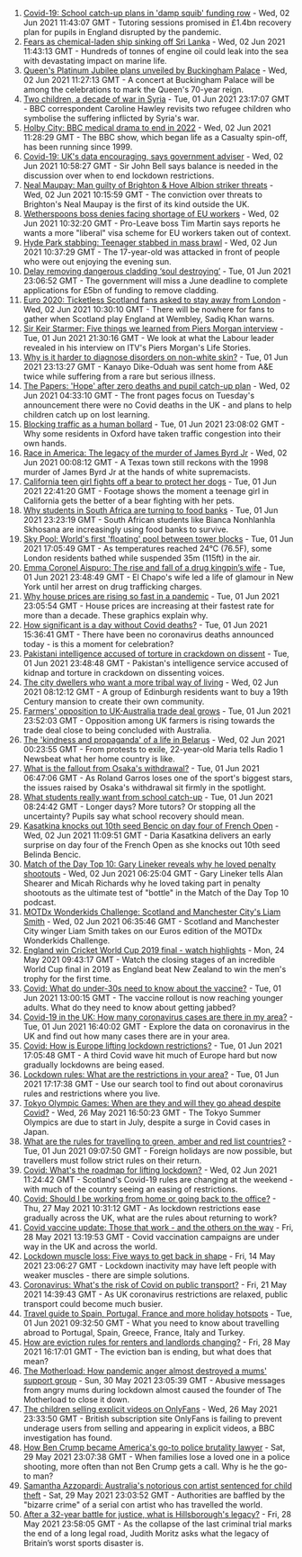 1. [Covid-19: School catch-up plans in 'damp squib' funding row](https://www.bbc.co.uk/news/education-57320450) - Wed, 02 Jun 2021 11:43:07 GMT - Tutoring sessions promised in £1.4bn recovery plan for pupils in England disrupted by the pandemic.
2. [Fears as chemical-laden ship sinking off Sri Lanka](https://www.bbc.co.uk/news/world-asia-57327300) - Wed, 02 Jun 2021 11:43:13 GMT - Hundreds of tonnes of engine oil could leak into the sea with devastating impact on marine life.
3. [Queen's Platinum Jubilee plans unveiled by Buckingham Palace](https://www.bbc.co.uk/news/uk-57329680) - Wed, 02 Jun 2021 11:27:13 GMT - A concert at Buckingham Palace will be among the celebrations to mark the Queen's 70-year reign.
4. [Two children, a decade of war in Syria](https://www.bbc.co.uk/news/world-middle-east-57288266) - Tue, 01 Jun 2021 23:17:07 GMT - BBC correspondent Caroline Hawley revisits two refugee children who symbolise the suffering inflicted by Syria's war.
5. [Holby City: BBC medical drama to end in 2022](https://www.bbc.co.uk/news/entertainment-arts-57330559) - Wed, 02 Jun 2021 11:28:29 GMT - The BBC show, which began life as a Casualty spin-off, has been running since 1999.
6. [Covid-19: UK's data encouraging, says government adviser](https://www.bbc.co.uk/news/uk-57328138) - Wed, 02 Jun 2021 10:58:27 GMT - Sir John Bell says balance is needed in the discussion over when to end lockdown restrictions.
7. [Neal Maupay: Man guilty of Brighton & Hove Albion striker threats](https://www.bbc.co.uk/news/uk-england-sussex-57326901) - Wed, 02 Jun 2021 10:15:59 GMT - The conviction over threats to Brighton's Neal Maupay is the first of its kind outside the UK.
8. [Wetherspoons boss denies facing shortage of EU workers](https://www.bbc.co.uk/news/business-57314682) - Wed, 02 Jun 2021 10:32:20 GMT - Pro-Leave boss Tim Martin says reports he wants a more "liberal" visa scheme for EU workers taken out of context.
9. [Hyde Park stabbing: Teenager stabbed in mass brawl](https://www.bbc.co.uk/news/uk-england-london-57327792) - Wed, 02 Jun 2021 10:37:29 GMT - The 17-year-old was attacked in front of people who were out enjoying the evening sun.
10. [Delay removing dangerous cladding ‘soul destroying’](https://www.bbc.co.uk/news/business-57314681) - Tue, 01 Jun 2021 23:06:52 GMT - The government will miss a June deadline to complete applications for £5bn of funding to remove cladding.
11. [Euro 2020: Ticketless Scotland fans asked to stay away from London](https://www.bbc.co.uk/news/uk-england-london-57327652) - Wed, 02 Jun 2021 10:30:10 GMT - There will be nowhere for fans to gather when Scotland play England at Wembley, Sadiq Khan warns.
12. [Sir Keir Starmer: Five things we learned from Piers Morgan interview](https://www.bbc.co.uk/news/uk-politics-57321990) - Tue, 01 Jun 2021 21:30:16 GMT - We look at what the Labour leader revealed in his interview on ITV's Piers Morgan's Life Stories.
13. [Why is it harder to diagnose disorders on non-white skin?](https://www.bbc.co.uk/news/health-57170842) - Tue, 01 Jun 2021 23:13:27 GMT - Kanayo Dike-Oduah was sent home from A&E twice while suffering from a rare but serious illness.
14. [The Papers: 'Hope' after zero deaths and pupil catch-up plan](https://www.bbc.co.uk/news/blogs-the-papers-57325023) - Wed, 02 Jun 2021 04:33:10 GMT - The front pages focus on Tuesday's announcement there were no Covid deaths in the UK - and plans to help children catch up on lost learning.
15. [Blocking traffic as a human bollard](https://www.bbc.co.uk/news/uk-57318104) - Tue, 01 Jun 2021 23:08:02 GMT - Why some residents in Oxford have taken traffic congestion into their own hands.
16. [Race in America: The legacy of the murder of James Byrd Jr](https://www.bbc.co.uk/news/world-us-canada-57285785) - Wed, 02 Jun 2021 00:08:12 GMT - A Texas town still reckons with the 1998 murder of James Byrd Jr at the hands of white supremacists.
17. [California teen girl fights off a bear to protect her dogs](https://www.bbc.co.uk/news/world-us-canada-57325483) - Tue, 01 Jun 2021 22:41:20 GMT - Footage shows the moment a teenage girl in California gets the better of a bear fighting with her pets.
18. [Why students in South Africa are turning to food banks](https://www.bbc.co.uk/news/world-africa-57315213) - Tue, 01 Jun 2021 23:23:19 GMT - South African students like Bianca Nonhlanhla Skhosana are increasingly using food banks to survive.
19. [Sky Pool: World's first 'floating' pool between tower blocks](https://www.bbc.co.uk/news/uk-57323305) - Tue, 01 Jun 2021 17:05:49 GMT - As temperatures reached 24°C (76.5F), some London residents bathed while suspended 35m (115ft) in the air.
20. [Emma Coronel Aispuro: The rise and fall of a drug kingpin’s wife](https://www.bbc.co.uk/news/world-us-canada-57285786) - Tue, 01 Jun 2021 23:48:49 GMT - El Chapo's wife led a life of glamour in New York until her arrest on drug trafficking charges.
21. [Why house prices are rising so fast in a pandemic](https://www.bbc.co.uk/news/business-57260261) - Tue, 01 Jun 2021 23:05:54 GMT - House prices are increasing at their fastest rate for more than a decade. These graphics explain why.
22. [How significant is a day without Covid deaths?](https://www.bbc.co.uk/news/health-56604632) - Tue, 01 Jun 2021 15:36:41 GMT - There have been no coronavirus deaths announced today - is this a moment for celebration?
23. [Pakistani intelligence accused of torture in crackdown on dissent](https://www.bbc.co.uk/news/world-asia-57241981) - Tue, 01 Jun 2021 23:48:48 GMT - Pakistan's intelligence service accused of kidnap and torture in crackdown on dissenting voices.
24. [The city dwellers who want a more tribal way of living](https://www.bbc.co.uk/news/uk-scotland-edinburgh-east-fife-57316602) - Wed, 02 Jun 2021 08:12:12 GMT - A group of Edinburgh residents want to buy a 19th Century mansion to create their own community.
25. [Farmers' opposition to UK-Australia trade deal grows](https://www.bbc.co.uk/news/science-environment-57268681) - Tue, 01 Jun 2021 23:52:03 GMT - Opposition among UK farmers is rising towards the trade deal close to being concluded with Australia.
26. [The 'kindness and propaganda' of a life in Belarus](https://www.bbc.co.uk/news/newsbeat-57261580) - Wed, 02 Jun 2021 00:23:55 GMT - From protests to exile, 22-year-old Maria tells Radio 1 Newsbeat what her home country is like.
27. [What is the fallout from Osaka's withdrawal?](https://www.bbc.co.uk/sport/tennis/57311128) - Tue, 01 Jun 2021 06:47:06 GMT - As Roland Garros loses one of the sport's biggest stars, the issues raised by Osaka's withdrawal sit firmly in the spotlight.
28. [What students really want from school catch-up](https://www.bbc.co.uk/news/education-57246697) - Tue, 01 Jun 2021 08:24:42 GMT - Longer days? More tutors? Or stopping all the uncertainty? Pupils say what school recovery should mean.
29. [Kasatkina knocks out 10th seed Bencic on day four of French Open](https://www.bbc.co.uk/sport/tennis/57331210) - Wed, 02 Jun 2021 11:09:51 GMT - Daria Kasatkina delivers an early surprise on day four of the French Open as she knocks out 10th seed Belinda Bencic.
30. [Match of the Day Top 10: Gary Lineker reveals why he loved penalty shootouts](https://www.bbc.co.uk/sport/av/football/57290893) - Wed, 02 Jun 2021 06:25:04 GMT - Gary Lineker tells Alan Shearer and Micah Richards why he loved taking part in penalty shootouts as the ultimate test of "bottle" in the Match of the Day Top 10 podcast.
31. [MOTDx Wonderkids Challenge: Scotland and Manchester City's Liam Smith](https://www.bbc.co.uk/sport/av/football/57324862) - Wed, 02 Jun 2021 06:35:46 GMT - Scotland and Manchester City winger Liam Smith takes on our Euros edition of the MOTDx Wonderkids Challenge.
32. [England win Cricket World Cup 2019 final - watch highlights](https://www.bbc.co.uk/sport/av/cricket/48985209) - Mon, 24 May 2021 09:43:17 GMT - Watch the closing stages of an incredible World Cup final in 2019 as England beat New Zealand to win the men's trophy for the first time.
33. [Covid: What do under-30s need to know about the vaccine?](https://www.bbc.co.uk/news/health-57273875) - Tue, 01 Jun 2021 13:00:15 GMT - The vaccine rollout is now reaching younger adults. What do they need to know about getting jabbed?
34. [Covid-19 in the UK: How many coronavirus cases are there in my area?](https://www.bbc.co.uk/news/uk-51768274) - Tue, 01 Jun 2021 16:40:02 GMT - Explore the data on coronavirus in the UK and find out how many cases there are in your area.
35. [Covid: How is Europe lifting lockdown restrictions?](https://www.bbc.co.uk/news/explainers-53640249) - Tue, 01 Jun 2021 17:05:48 GMT - A third Covid wave hit much of Europe hard but now gradually lockdowns are being eased.
36. [Lockdown rules: What are the restrictions in your area?](https://www.bbc.co.uk/news/uk-54373904) - Tue, 01 Jun 2021 17:17:38 GMT - Use our search tool to find out about coronavirus rules and restrictions where you live.
37. [Tokyo Olympic Games: When are they and will they go ahead despite Covid?](https://www.bbc.co.uk/news/world-asia-57240044) - Wed, 26 May 2021 16:50:23 GMT - The Tokyo Summer Olympics are due to start in July, despite a surge in Covid cases in Japan.
38. [What are the rules for travelling to green, amber and red list countries?](https://www.bbc.co.uk/news/explainers-52544307) - Tue, 01 Jun 2021 09:07:50 GMT - Foreign holidays are now possible, but travellers must follow strict rules on their return.
39. [Covid: What's the roadmap for lifting lockdown?](https://www.bbc.co.uk/news/explainers-52530518) - Wed, 02 Jun 2021 11:24:42 GMT - Scotland's Covid-19 rules are changing at the weekend - with much of the country seeing an easing of restrictions.
40. [Covid: Should I be working from home or going back to the office?](https://www.bbc.co.uk/news/business-52567567) - Thu, 27 May 2021 10:31:12 GMT - As lockdown restrictions ease gradually across the UK, what are the rules about returning to work?
41. [Covid vaccine update: Those that work - and the others on the way](https://www.bbc.co.uk/news/health-51665497) - Fri, 28 May 2021 13:19:53 GMT - Covid vaccination campaigns are under way in the UK and across the world.
42. [Lockdown muscle loss: Five ways to get back in shape](https://www.bbc.co.uk/news/uk-56887390) - Fri, 14 May 2021 23:06:27 GMT - Lockdown inactivity may have left people with weaker muscles - there are simple solutions.
43. [Coronavirus: What's the risk of Covid on public transport?](https://www.bbc.co.uk/news/health-51736185) - Fri, 21 May 2021 14:39:43 GMT - As UK coronavirus restrictions are relaxed, public transport could become much busier.
44. [Travel guide to Spain, Portugal, France and more holiday hotspots](https://www.bbc.co.uk/news/explainers-56997931) - Tue, 01 Jun 2021 09:32:50 GMT - What you need to know about travelling abroad to Portugal, Spain, Greece, France, Italy and Turkey.
45. [How are eviction rules for renters and landlords changing?](https://www.bbc.co.uk/news/explainers-53860154) - Fri, 28 May 2021 16:17:01 GMT - The eviction ban is ending, but what does that mean?
46. [The Motherload: How pandemic anger almost destroyed a mums' support group](https://www.bbc.co.uk/news/stories-57285368) - Sun, 30 May 2021 23:05:39 GMT - Abusive messages from angry mums during lockdown almost caused the founder of The Motherload to close it down.
47. [The children selling explicit videos on OnlyFans](https://www.bbc.co.uk/news/uk-57255983) - Wed, 26 May 2021 23:33:50 GMT - British subscription site OnlyFans is failing to prevent underage users from selling and appearing in explicit videos, a BBC investigation has found.
48. [How Ben Crump became America's go-to police brutality lawyer](https://www.bbc.co.uk/news/world-us-canada-57038162) - Sat, 29 May 2021 23:07:38 GMT - When families lose a loved one in a police shooting, more often than not Ben Crump gets a call. Why is he the go-to man?
49. [Samantha Azzopardi: Australia's notorious con artist sentenced for child theft](https://www.bbc.co.uk/news/world-australia-57284621) - Sat, 29 May 2021 23:03:52 GMT - Authorities are baffled by the "bizarre crime" of a serial con artist who has travelled the world.
50. [After a 32-year battle for justice, what is Hillsborough's legacy?](https://www.bbc.co.uk/news/uk-57281398) - Fri, 28 May 2021 23:58:05 GMT - As the collapse of the last criminal trial marks the end of a long legal road, Judith Moritz asks what the legacy of Britain’s worst sports disaster is.
